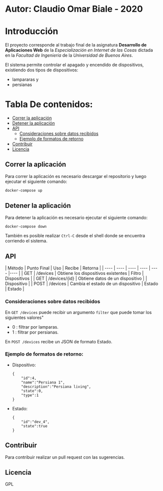 # Autor:  Claudio Omar Biale - 2020

# Introducción

El proyecto corresponde al trabajo final de la asignatura **Desarrollo de Aplicaciones Web** de la *Especialización en Internet de las Cosas* dictada en la *Facultad de Ingenieria* de la *Universidad de Buenos Aires*.

El sistema permite controlar el apagado y encendido de dispositivos, existiendo dos tipos de dispositivos:
- lampararas y
- persianas


Tabla De contenidos:
=========================
* [Correr la aplicación](#Correr-la-aplicación)  
* [Detener la aplicación](#Detener-la-aplicación)
* [API](#API)
    * [Consideraciones sobre datos recibidos](#Consideraciones-sobre-datos-recibidos)
    * [Ejemplo de formatos de retorno](#Ejemplo-de-formatos-de-retorno)    
* [Contribuir](#Contribuir)
* [Licencia](#Licencia)



## Correr la aplicación

Para correr la aplicación es necesario descargar el repositorio y luego ejecutar el siguiente comando:

```sh
docker-compose up
```

## Detener la aplicación

Para detener la aplicación es necesario ejecutar el siguiente comando:

```sh
docker-compose down
```

También es posible realizar `Ctrl-C` desde el shell donde se encuentra corriendo el sistema.

## API

| Método | Punto Final |  Uso | Recibe | Retorna |
| ---- | ---- | ---- | ---- | ---- |---- |
| GET | /devices | Obtiene los dispositivos existentes | Filtro | Dispositivos |
| GET | /devices/{id} | Obtiene datos de un dispositivo |  | Dispositivo |
| POST | /devices | Cambia el estado de un dispositivo | Estado | Estado |

### Consideraciones sobre datos recibidos

En `GET /devices` puede recibir un argumento `filter` que puede tomar los siguientes valores"
- 0 :  filtrar por lamparas.
- 1 :  filtrar por persianas.

En `POST /devices` recibe un JSON de formato Estado.

### Ejemplo de formatos de retorno:

- Dispositivo:

    ```
    {
        "id":4,
        "name":"Persiana 1",
        "description":"Persiana living",
        "state":0,
        "type":1
    }
    ```
- Estado:

    ```
    {
        "id":"dev_4",
        "state":true
    }
    ```

## Contribuir

Para contribuir realizar un pull request con las sugerencias.

## Licencia

GPL
